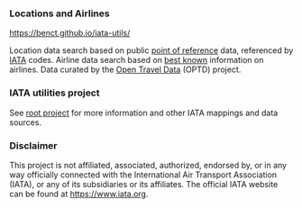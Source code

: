 ### Locations and Airlines

https://benct.github.io/iata-utils/

Location data search based on public [point of reference](https://github.com/opentraveldata/opentraveldata/tree/master/opentraveldata) data,
referenced by [IATA](https://www.iata.org/) codes. Airline data search based on
[best known](https://github.com/opentraveldata/opentraveldata/tree/master/opentraveldata) information on airlines.
Data curated by the [Open Travel Data](https://github.com/opentraveldata/opentraveldata) (OPTD) project.

### IATA utilities project

See [root project](https://github.com/benct/iata-utils) for more information and other IATA mappings and data sources.

### Disclaimer

This project is not affiliated, associated, authorized, endorsed by, or in any way officially connected with the International Air
Transport Association (IATA), or any of its subsidiaries or its affiliates. The official IATA website can be found at https://www.iata.org.
